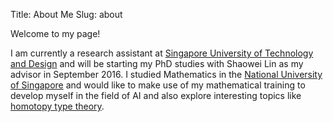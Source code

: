 Title: About Me
Slug: about

Welcome to my page!

I am currently a research assistant at [Singapore University of Technology and Design](http://www.sutd.edu.sg/) and will be starting my PhD studies with Shaowei Lin as my advisor in September 2016. I studied Mathematics in the [National University of Singapore](http://www.nus.edu.sg/) and would like to make use of my mathematical training to develop myself in the field of AI and also explore interesting topics like [homotopy type theory](https://homotopytypetheory.org/).
